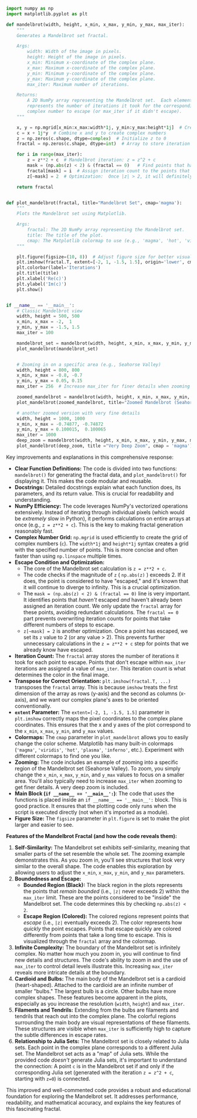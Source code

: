 ```python
import numpy as np
import matplotlib.pyplot as plt

def mandelbrot(width, height, x_min, x_max, y_min, y_max, max_iter):
    """
    Generates a Mandelbrot set fractal.

    Args:
        width: Width of the image in pixels.
        height: Height of the image in pixels.
        x_min: Minimum x-coordinate of the complex plane.
        x_max: Maximum x-coordinate of the complex plane.
        y_min: Minimum y-coordinate of the complex plane.
        y_max: Maximum y-coordinate of the complex plane.
        max_iter: Maximum number of iterations.

    Returns:
        A 2D NumPy array representing the Mandelbrot set.  Each element
        represents the number of iterations it took for the corresponding
        complex number to escape (or max_iter if it didn't escape).
    """

    x, y = np.mgrid[x_min:x_max:width*1j, y_min:y_max:height*1j]  # Create a grid of complex numbers
    c = x + 1j*y  # Combine x and y to create complex numbers
    z = np.zeros(c.shape, dtype=complex)  # Initialize z to 0
    fractal = np.zeros(c.shape, dtype=int)  # Array to store iteration counts

    for i in range(max_iter):
        z = z**2 + c  # Mandelbrot iteration: z = z^2 + c
        mask = (np.abs(z) < 2) & (fractal == 0)   # Find points that haven't escaped yet AND haven't been assigned an iteration count
        fractal[mask] = i  # Assign iteration count to the points that haven't escaped
        z[~mask] = 2  # Optimization:  Once |z| > 2, it will definitely escape

    return fractal


def plot_mandelbrot(fractal, title="Mandelbrot Set", cmap='magma'):
    """
    Plots the Mandelbrot set using Matplotlib.

    Args:
        fractal: The 2D NumPy array representing the Mandelbrot set.
        title: The title of the plot.
        cmap: The Matplotlib colormap to use (e.g., 'magma', 'hot', 'viridis').
    """

    plt.figure(figsize=(10, 8))  # Adjust figure size for better visualization
    plt.imshow(fractal.T, extent=[-2, 1, -1.5, 1.5], origin='lower', cmap=cmap) # Transpose for correct orientation
    plt.colorbar(label='Iterations')
    plt.title(title)
    plt.xlabel('Re(c)')
    plt.ylabel('Im(c)')
    plt.show()


if __name__ == '__main__':
    # Classic Mandelbrot view
    width, height = 500, 500
    x_min, x_max = -2,  1
    y_min, y_max = -1.5, 1.5
    max_iter = 100

    mandelbrot_set = mandelbrot(width, height, x_min, x_max, y_min, y_max, max_iter)
    plot_mandelbrot(mandelbrot_set)


    # Zooming in on a specific area (e.g., Seahorse Valley)
    width, height = 800, 800
    x_min, x_max = -0.8, -0.7
    y_min, y_max = 0.05, 0.15
    max_iter = 256  # Increase max_iter for finer details when zooming

    zoomed_mandelbrot = mandelbrot(width, height, x_min, x_max, y_min, y_max, max_iter)
    plot_mandelbrot(zoomed_mandelbrot, title="Zoomed Mandelbrot (Seahorse Valley)", cmap='viridis')

    # another zoomed version with very fine details
    width, height = 1000, 1000
    x_min, x_max = -0.74877, -0.74872 
    y_min, y_max = 0.100015,  0.100065
    max_iter = 1000
    deep_zoom = mandelbrot(width, height, x_min, x_max, y_min, y_max, max_iter)
    plot_mandelbrot(deep_zoom, title ="Very Deep Zoom", cmap = 'magma')    
```

Key improvements and explanations in this comprehensive response:

* **Clear Function Definitions:** The code is divided into two functions: `mandelbrot()` for generating the fractal data, and `plot_mandelbrot()` for displaying it.  This makes the code modular and reusable.
* **Docstrings:**  Detailed docstrings explain what each function does, its parameters, and its return value.  This is crucial for readability and understanding.
* **NumPy Efficiency:** The code leverages NumPy's vectorized operations extensively.  Instead of iterating through individual pixels (which would be *extremely* slow in Python), it performs calculations on entire arrays at once (e.g., `z = z**2 + c`).  This is the key to making fractal generation reasonably fast.
* **Complex Number Grid:**  `np.mgrid` is used efficiently to create the grid of complex numbers (`c`). The `width*1j` and `height*1j` syntax creates a grid with the specified number of points.  This is more concise and often faster than using `np.linspace` multiple times.
* **Escape Condition and Optimization:**
    * The core of the Mandelbrot set calculation is `z = z**2 + c`.
    * The code checks if the magnitude of `z` ( `np.abs(z)` ) exceeds 2.  If it does, the point is considered to have "escaped," and it's known that it will continue to diverge to infinity.  This is a crucial optimization.
    * The `mask = (np.abs(z) < 2) & (fractal == 0)` line is very important. It identifies points that *haven't* escaped *and* haven't already been assigned an iteration count. We only update the `fractal` array for these points, avoiding redundant calculations. The `fractal == 0 ` part prevents overwriting iteration counts for points that take different numbers of steps to escape.
    *  `z[~mask] = 2` is another optimization. Once a point has escaped, we set its `z` value to 2 (or any value > 2). This prevents further unnecessary calculations in the `z = z**2 + c` step for points that we already know have escaped.
* **Iteration Count:** The `fractal` array stores the number of iterations it took for each point to escape.  Points that don't escape within `max_iter` iterations are assigned a value of `max_iter`.  This iteration count is what determines the color in the final image.
* **Transpose for Correct Orientation:** `plt.imshow(fractal.T, ...)` transposes the `fractal` array.  This is because `imshow` treats the first dimension of the array as rows (y-axis) and the second as columns (x-axis), and we want our complex plane's axes to be oriented conventionally.
* **`extent` Parameter:** The `extent=[-2, 1, -1.5, 1.5]` parameter in `plt.imshow` correctly maps the pixel coordinates to the complex plane coordinates. This ensures that the x and y axes of the plot correspond to the `x_min`, `x_max`, `y_min`, and `y_max` values.
* **Colormaps:** The `cmap` parameter in `plot_mandelbrot` allows you to easily change the color scheme.  Matplotlib has many built-in colormaps (`'magma'`, `'viridis'`, `'hot'`, `'plasma'`, `'inferno'`, etc.). Experiment with different colormaps to find one you like.
* **Zooming:** The code includes an example of zooming into a specific region of the Mandelbrot set (Seahorse Valley).  To zoom, you simply change the `x_min`, `x_max`, `y_min`, and `y_max` values to focus on a smaller area.  You'll also typically need to increase `max_iter` when zooming to get finer details. A very deep zoom is included.
* **Main Block (`if __name__ == '__main__':`)**: The code that *uses* the functions is placed inside an `if __name__ == '__main__':` block.  This is good practice.  It ensures that the plotting code only runs when the script is executed directly (not when it's imported as a module).
* **Figure Size:** The `figsize` parameter in `plt.figure` is set to make the plot larger and easier to see.

**Features of the Mandelbrot Fractal (and how the code reveals them):**

1.  **Self-Similarity:** The Mandelbrot set exhibits self-similarity, meaning that smaller parts of the set resemble the whole set.  The zooming example demonstrates this.  As you zoom in, you'll see structures that look very similar to the overall shape. The code enables this exploration by allowing users to adjust the `x_min`, `x_max`, `y_min`, and `y_max` parameters.
2.  **Boundedness and Escape:**
    *   **Bounded Region (Black):** The black region in the plots represents the points that *remain bounded* (i.e., `|z|` never exceeds 2) within the `max_iter` limit.  These are the points considered to be "inside" the Mandelbrot set. The code determines this by checking `np.abs(z) < 2`.
    *   **Escape Region (Colored):** The colored regions represent points that *escape* (i.e., `|z|` eventually exceeds 2).  The color represents how *quickly* the point escapes. Points that escape quickly are colored differently from points that take a long time to escape. This is visualized through the `fractal` array and the colormap.
3.  **Infinite Complexity:** The boundary of the Mandelbrot set is infinitely complex.  No matter how much you zoom in, you will continue to find new details and structures.  The code's ability to zoom in and the use of `max_iter` to control detail levels illustrate this.  Increasing `max_iter`  reveals more intricate details at the boundary.
4.  **Cardioid and Bulbs:** The main body of the Mandelbrot set is a cardioid (heart-shaped).  Attached to the cardioid are an infinite number of smaller "bulbs."  The largest bulb is a circle. Other bulbs have more complex shapes. These features become apparent in the plots, especially as you increase the resolution (`width`, `height`) and `max_iter`.
5.  **Filaments and Tendrils:**  Extending from the bulbs are filaments and tendrils that reach out into the complex plane. The colorful regions surrounding the main body are visual representations of these filaments.  These structures are visible when `max_iter` is sufficiently high to capture the subtle differences in escape rates.
6.  **Relationship to Julia Sets:** The Mandelbrot set is closely related to Julia sets. Each point in the complex plane corresponds to a different Julia set.  The Mandelbrot set acts as a "map" of Julia sets.  While the provided code *doesn't* generate Julia sets, it's important to understand the connection:  A point `c` is in the Mandelbrot set if and only if the corresponding Julia set (generated with the iteration `z = z^2 + c`, starting with `z=0`) is connected.

This improved and well-commented code provides a robust and educational foundation for exploring the Mandelbrot set. It addresses performance, readability, and mathematical accuracy, and explains the key features of this fascinating fractal.

